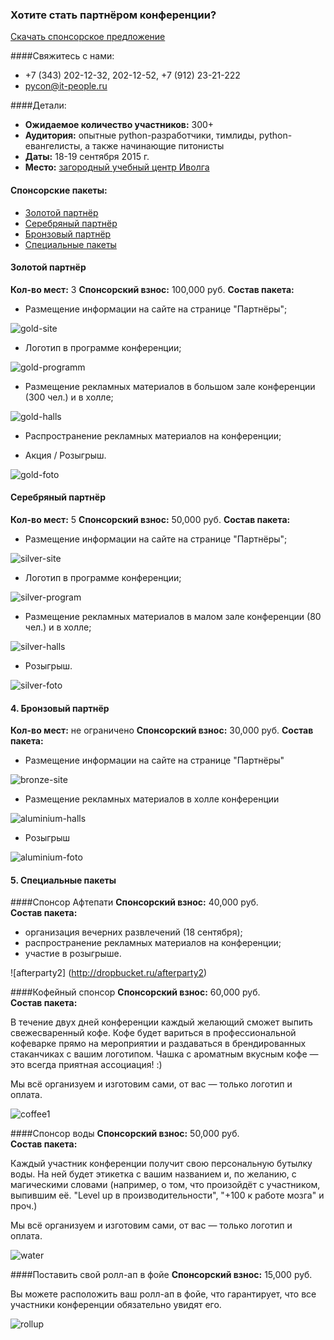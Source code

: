 ### Хотите стать партнёром конференции? 
[Скачать спонсорское предложение](https://www.dropbox.com/s/jd3jbcepepgily1/Спонсорские%20пакеты%202015.pdf?dl=0)

####Свяжитесь с нами:
* +7 (343) 202-12-32, 202-12-52, +7 (912) 23-21-222
* [pycon@it-people.ru](pycon@it-people.ru)

####Детали:
* <b>Ожидаемое количество участников:</b> 300+
* <b>Аудитория:</b> опытные python-разработчики, тимлиды, python-евангелисты, а также начинающие питонисты
* <b>Даты:</b> 18-19 сентября 2015 г.
* <b>Место:</b> [загородный учебный центр Иволга](http://www.ivolga-ural.ru/)

#### Спонсорские пакеты:
* [Золотой партнёр](#gold)
* [Серебряный партнёр](#silver)
* [Бронзовый партнёр](#bronze)
* [Специальные пакеты](#special)

<h4 id="gold"> Золотой партнёр</h4>
<b>Кол-во мест:</b> 3	
<b>Спонсорский взнос:</b> 100,000 руб.	
<b>Состав пакета:</b>

* Размещение информации на сайте на странице "Партнёры";

![gold-site](http://dropbucket.ru/gold-site)

* Логотип в программе конференции;

![gold-programm](http://dropbucket.ru/gold-programm)

* Размещение рекламных материалов в большом зале конференции (300 чел.) и в холле;

![gold-halls](http://dropbucket.ru/pyconru/gold-halls)

* Распространение рекламных материалов на конференции;

* Акция / Розыгрыш.

![gold-foto](http://dropbucket.ru/gold-foto)

<h4 id="silver"> Серебряный партнёр</h4>
<b>Кол-во мест:</b> 5	
<b>Спонсорский взнос:</b> 50,000 руб.	
<b>Состав пакета:</b>

* Размещение информации на сайте на странице "Партнёры";

![silver-site](http://dropbucket.ru/silver-site)

* Логотип в программе конференции;

![silver-program](http://dropbucket.ru/silver-program)

* Размещение рекламных материалов в малом зале конференции (80 чел.) и в холле;

![silver-halls](http://dropbucket.ru/pyconru/silver-halls)

* Розыгрыш.

![silver-foto](http://dropbucket.ru/silver-foto)

<h4 id="aluminium"> 4. Бронзовый партнёр</h4>
<b>Кол-во мест:</b> не ограничено	
<b>Спонсорский взнос:</b> 30,000 руб.	
<b>Состав пакета:</b>

* Размещение информации на сайте на странице "Партнёры"

![bronze-site](http://dropbucket.ru/bronze-site)

* Размещение рекламных материалов в холле конференции

![aluminium-halls](http://dropbucket.ru/pyconru/aluminium-halls)

* Розыгрыш

![aluminium-foto](http://dropbucket.ru/pyconru14/aluminium-foto)

<h4 id="special">5. Специальные пакеты</h4>

####Спонсор Афтепати
<b>Спонсорский взнос:</b> 40,000 руб.	
<b>Состав пакета:</b>

* организация вечерних развлечений (18 сентября);
* распространение рекламных материалов на конференции;
* участие в розыгрыше.

![afterparty2] (http://dropbucket.ru/afterparty2)

####Кофейный спонсор 
<b>Спонсорский взнос:</b> 60,000 руб.	
<b>Состав пакета:</b>

В течение двух дней конференции каждый желающий сможет выпить свежесваренный кофе. Кофе будет вариться в профессиональной кофеварке прямо на мероприятии и раздаваться в брендированных стаканчиках с вашим логотипом. Чашка с ароматным вкусным кофе — это всегда приятная ассоциация! :)

Мы всё организуем и изготовим сами, от вас — только логотип и оплата.

![coffee1](http://dropbucket.ru/coffee1)

####Спонсор воды
<b>Спонсорский взнос:</b> 50,000 руб.	
<b>Состав пакета:</b>

Каждый участник конференции получит свою персональную бутылку воды. На ней будет этикетка с вашим названием и, по желанию, с магическими словами (например, о том, что произойдёт с участником, выпившим её. "Level up в производительности", "+100 к работе мозга" и проч.)

Мы всё организуем и изготовим сами, от вас — только логотип и оплата.

![water](http://dropbucket.ru/water)
 
####Поставить свой ролл-ап в фойе
<b>Спонсорский взнос:</b> 15,000 руб.	

Вы можете расположить ваш ролл-ап в фойе, что гарантирует, что все участники конференции обязательно увидят его.

![rollup](http://dropbucket.ru/pyconru14/rollup)
